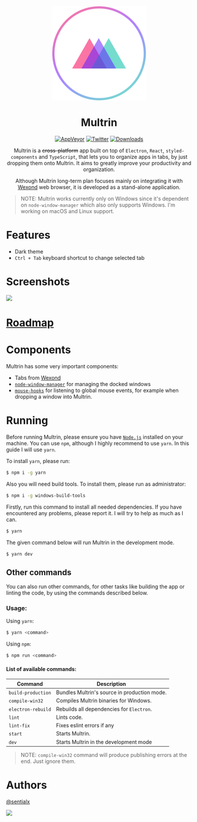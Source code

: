 <p align="center">
  <img src="static/app-icons/icon.png" width="256">
</p>

<div align="center">
  <h1>Multrin</h1>

[![AppVeyor](https://img.shields.io/appveyor/ci/sentialx/multrin.svg?style=for-the-badge)](https://ci.appveyor.com/project/sentialx/multrin)
[![Twitter](https://img.shields.io/twitter/follow/sentialx.svg?label=Follow&style=for-the-badge)](https://twitter.com/sentialx)
[![Downloads](https://img.shields.io/github/downloads/sentialx/multrin/total.svg?style=for-the-badge)](https://github.com/sentialx/multrin/releases)

Multrin is a ~~cross-platform~~ app built on top of  `Electron`, `React`, `styled-components` and `TypeScript`, that lets you to organize apps in tabs, by just dropping them onto Multrin. It aims to greatly improve your productivity and organization.

Although Multrin long-term plan focuses mainly on integrating it with [Wexond](https://github.com/wexond/wexond) web browser, it is developed as a stand-alone application.

</div>

> NOTE: Multrin works currently only on Windows since it's dependent on `node-window-manager` which also only supports Windows. I'm working on macOS and Linux support.

# Features

- Dark theme
- `Ctrl + Tab` keyboard shortcut to change selected tab

# Screenshots

![](screenshots/screen1.gif)

# [Roadmap](https://github.com/sentialx/multrin/projects)

# Components

Multrin has some very important components:

- Tabs from [Wexond](https://github.com/wexond/wexond)
- [`node-window-manager`](https://github.com/sentialx/node-window-manager) for managing the docked windows
- [`mouse-hooks`](https://github.com/sentialx/mouse-hooks) for listening to global mouse events, for example when dropping a window into Multrin.

# Running

Before running Multrin, please ensure you have [`Node.js`](https://nodejs.org/en/) installed on your machine. You can use `npm`, although I highly recommend to use `yarn`. In this guide I will use `yarn`.

To install `yarn`, please run:
```bash
$ npm i -g yarn
```

Also you will need build tools. To install them, please run as administrator:

```bash
$ npm i -g windows-build-tools
```

Firstly, run this command to install all needed dependencies. If you have encountered any problems, please report it. I will try to help as much as I can.

```bash
$ yarn
```

The given command below will run Multrin in the development mode.

```bash
$ yarn dev
```

## Other commands

You can also run other commands, for other tasks like building the app or linting the code, by using the commands described below.

### Usage:

Using `yarn`:

```bash
$ yarn <command>
```

Using `npm`:

```bash
$ npm run <command>
```

#### List of available commands:

| Command            | Description                                  |
| ------------------ | -------------------------------------------- |
| `build-production` | Bundles Multrin's source in production mode. |
| `compile-win32`    | Compiles Multrin binaries for Windows.       |
| `electron-rebuild` | Rebuilds all dependencies for `Electron`.    |
| `lint`             | Lints code.                                  |
| `lint-fix`         | Fixes eslint errors if any                   |
| `start`            | Starts Multrin.                              |
| `dev`              | Starts Multrin in the development mode       |

> NOTE: `compile-win32` command will produce publishing errors at the end. Just ignore them.

# Authors

[@sentialx](https://github.com/sentialx)

<a href="https://www.patreon.com/bePatron?u=12270966">
    <img src="https://c5.patreon.com/external/logo/become_a_patron_button@2x.png" width="160">
</a>
